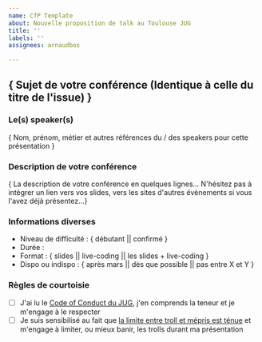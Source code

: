 ```yaml
---
name: CfP Template
about: Nouvelle proposition de talk au Toulouse JUG
title: ''
labels: ''
assignees: arnaudbos

---
```


## { Sujet de votre conférence (Identique à celle du titre de l'issue) }

### Le(s) speaker(s)

{ Nom, prénom, métier et autres références du / des speakers pour cette présentation }

### Description de votre conférence

{ La description de votre conférence en quelques lignes... 
N'hésitez pas à intégrer un lien vers vos slides, vers les sites d'autres évènements si vous l'avez déjà présentez...}

### Informations diverses

* Niveau de difficulté :  { débutant || confirmé }
* Durée : 
* Format : { slides || live-coding || les slides + live-coding }
* Dispo ou indispo : { après mars || dès que possible || pas entre X et Y }

### Règles de courtoisie

- [ ] J'ai lu le [Code of Conduct du JUG](http://www.toulousejug.org/page/coc/), j'en comprends la teneur et je m'engage à le respecter
- [ ] Je suis sensibilisé au fait que [la limite entre troll et mépris est ténue](https://blog.aurynn.com/2015/12/16-contempt-culture) et m'engage à limiter, ou mieux banir, les trolls durant ma présentation
